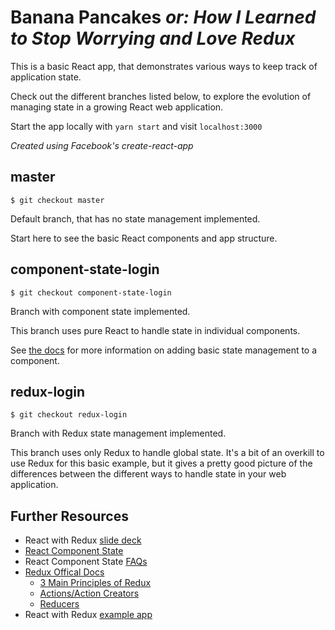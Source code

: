 # Banana Pancakes *or: How I Learned to Stop Worrying and Love Redux*

This is a basic React app, that demonstrates various ways to keep track of application state.

Check out the different branches listed below, to explore the evolution of managing state in a 
growing React web application.

Start the app locally with `yarn start` and visit `localhost:3000`

*Created using Facebook's create-react-app*

## master

`$ git checkout master`

Default branch, that has no state management implemented.

Start here to see the basic React components and app structure.

## component-state-login

`$ git checkout component-state-login`

Branch with component state implemented.

This branch uses pure React to handle state in individual components.

See [the docs](https://reactjs.org/docs/state-and-lifecycle.html#adding-local-state-to-a-class) for
more information on adding basic state management to a component.

## redux-login

`$ git checkout redux-login`

Branch with Redux state management implemented.

This branch uses only Redux to handle global state. It's a bit of an overkill to use Redux for this
basic example, but it gives a pretty good picture of the differences between the different ways to
handle state in your web application.

## Further Resources
- React with Redux [slide deck](https://docs.google.com/presentation/d/134dlsOiUgbEl7k2AEXikLHFNdrTIjS5yRk7DhBnGqlA/edit?usp=sharing)
- [React Component State](https://reactjs.org/docs/state-and-lifecycle.html)
- React Component State [FAQs](https://reactjs.org/docs/faq-state.html)
- [Redux Offical Docs](https://redux.js.org/)
    - [3 Main Principles of Redux](https://redux.js.org/docs/introduction/ThreePrinciples.html)
    - [Actions/Action Creators](https://redux.js.org/docs/basics/Actions.html)
    - [Reducers](https://redux.js.org/docs/basics/Reducers.html)
- React with Redux [example app](https://github.com/cornflourblue/react-redux-registration-login-example)
